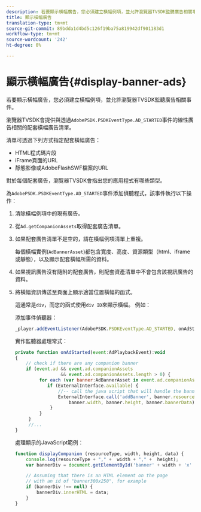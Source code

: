 ```yaml
---
description: 若要顯示橫幅廣告，您必須建立橫幅例項，並允許瀏覽器TVSDK監聽廣告相關事件。
title: 顯示橫幅廣告
translation-type: tm+mt
source-git-commit: 89bdda1d4bd5c126f19ba75a819942df901183d1
workflow-type: tm+mt
source-wordcount: '242'
ht-degree: 0%

---
```



# 顯示橫幅廣告{#display-banner-ads}

若要顯示橫幅廣告，您必須建立橫幅例項，並允許瀏覽器TVSDK監聽廣告相關事件。

瀏覽器TVSDK會提供與透過`AdobePSDK.PSDKEventType.AD_STARTED`事件的線性廣告相關的配套橫幅廣告清單。

清單可透過下列方式指定配套橫幅廣告：

* HTML程式碼片段
* iFrame頁面的URL
* 靜態影像或AdobeFlashSWF檔案的URL

對於每個配套廣告，瀏覽器TVSDK會指出您的應用程式有哪些類型。

為`AdobePSDK.PSDKEventType.AD_STARTED`事件添加偵聽程式，該事件執行以下操作：
1. 清除橫幅例項中的現有廣告。
1. 從`Ad.getCompanionAssets`取得配套廣告清單。
1. 如果配套廣告清單不是空的，請在橫幅例項清單上重複。

   每個橫幅實例(`AdBannerAsset`)都包含寬度、高度、資源類型（html、iframe或靜態），以及顯示配套橫幅所需的資料。
1. 如果視訊廣告沒有隨附的配套廣告，則配套資產清單中不會包含該視訊廣告的資料。
1. 將橫幅資訊傳送至頁面上顯示適當位置橫幅的函式。

   這通常是`div`，而您的函式使用`div ID`來顯示橫幅。 例如：

   添加事件偵聽器：

   ```js
   _player.addEventListener(AdobePSDK.PSDKEventType.AD_STARTED, onAdStarted);
   ```

   實作監聽器處理常式：

   ```js
   private function onAdStarted(event:AdPlaybackEvent):void 
   { 
       // check if there are any companion banner 
       if (event.ad && event.ad.companionAssets  
                    && event.ad.companionAssets.length > 0) { 
            for each (var banner:AdBannerAsset in event.ad.companionAssets) { 
               if (ExternalInterface.available) { 
                   //-- call the java script that will handle the banner display. 
                   ExternalInterface.call('addBanner', banner.resourceType,  
                       banner.width, banner.height, banner.bannerData); 
                } 
            } 
        }  
        //...        
   }
   ```

   處理顯示的JavaScript範例：

   ```js
   function displayCompanion (resourceType, width, height, data) { 
       console.log(resourceType + "," +  width + "," +  height); 
       var bannerDiv = document.getElementById('banner' + width + 'x' + height);  
   
       // Assuming that there is an HTML element on the page  
       // with an id of "banner300x250", for example 
       if (bannerDiv !== null) { 
           bannerDiv.innerHTML = data; 
       } 
   }
   ```

